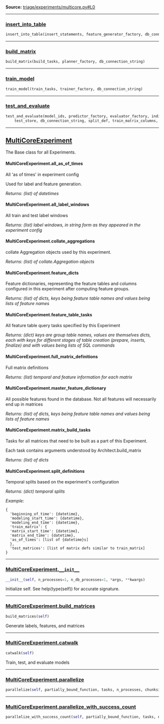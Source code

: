 
**Source:** [triage/experiments/multicore.py#L0](https://github.com/dssg/triage/tree/master/triage/experiments/multicore.py#L0)



-------------------

### [insert_into_table](https://github.com/dssg/triage/tree/master/triage/experiments/multicore.py#L189)

```python
insert_into_table(insert_statements, feature_generator_factory, db_connection_string)
```





-------------------

### [build_matrix](https://github.com/dssg/triage/tree/master/triage/experiments/multicore.py#L205)

```python
build_matrix(build_tasks, planner_factory, db_connection_string)
```





-------------------

### [train_model](https://github.com/dssg/triage/tree/master/triage/experiments/multicore.py#L221)

```python
train_model(train_tasks, trainer_factory, db_connection_string)
```





-------------------

### [test_and_evaluate](https://github.com/dssg/triage/tree/master/triage/experiments/multicore.py#L238)

```python
test_and_evaluate(model_ids, predictor_factory, evaluator_factory, indiv_importance_factory, \
    test_store, db_connection_string, split_def, train_matrix_columns, config)
```






-------------------

## [MultiCoreExperiment](https://github.com/dssg/triage/tree/master/triage/experiments/multicore.py#L11)


The Base class for all Experiments.


#### MultiCoreExperiment.all_as_of_times
 
All 'as of times' in experiment config

Used for label and feature generation.

*Returns: (list) of datetimes*


#### MultiCoreExperiment.all_label_windows
 
All train and test label windows

*Returns: (list) label windows, in string form as they appeared in the experiment config*


#### MultiCoreExperiment.collate_aggregations
 
collate Aggregation objects used by this experiment.

*Returns: (list) of collate.Aggregation objects*


#### MultiCoreExperiment.feature_dicts
 
Feature dictionaries, representing the feature tables and columns configured in this experiment after computing feature groups.

*Returns: (list) of dicts, keys being feature table names and values being lists of feature names*


#### MultiCoreExperiment.feature_table_tasks
 
All feature table query tasks specified by this Experiment

*Returns: (dict) keys are group table names, values are themselves dicts, each with keys for different stages of table creation (prepare, inserts, finalize) and with values being lists of SQL commands*


#### MultiCoreExperiment.full_matrix_definitions
 
Full matrix definitions

*Returns: (list) temporal and feature information for each matrix*


#### MultiCoreExperiment.master_feature_dictionary
 
All possible features found in the database. Not all features will necessarily end up in matrices

*Returns: (list) of dicts, keys being feature table names and values being lists of feature names*


#### MultiCoreExperiment.matrix_build_tasks
 
Tasks for all matrices that need to be built as a part of this Experiment.

Each task contains arguments understood by Architect.build_matrix

*Returns: (list) of dicts*


#### MultiCoreExperiment.split_definitions
 
Temporal splits based on the experiment's configuration

*Returns: (dict) temporal splits*


*Example:*

```
{
  'beginning_of_time': {datetime},
  'modeling_start_time': {datetime},
  'modeling_end_time': {datetime},
  'train_matrix': {
  'matrix_start_time': {datetime},
  'matrix_end_time': {datetime},
  'as_of_times': [list of {datetime}s]
  },
  'test_matrices': [list of matrix defs similar to train_matrix]
}
```


-------------------

### [MultiCoreExperiment.`__init__`](https://github.com/dssg/triage/tree/master/triage/experiments/multicore.py#L12)

```python
__init__(self, n_processes=1, n_db_processes=1, *args, **kwargs)
```


Initialize self.  See help(type(self)) for accurate signature.





-------------------

### [MultiCoreExperiment.build_matrices](https://github.com/dssg/triage/tree/master/triage/experiments/multicore.py#L132)

```python
build_matrices(self)
```


Generate labels, features, and matrices

-------------------

### [MultiCoreExperiment.catwalk](https://github.com/dssg/triage/tree/master/triage/experiments/multicore.py#L21)

```python
catwalk(self)
```


Train, test, and evaluate models

-------------------

### [MultiCoreExperiment.parallelize](https://github.com/dssg/triage/tree/master/triage/experiments/multicore.py#L174)

```python
parallelize(self, partially_bound_function, tasks, n_processes, chunksize=1)
```




-------------------

### [MultiCoreExperiment.parallelize_with_success_count](https://github.com/dssg/triage/tree/master/triage/experiments/multicore.py#L107)

```python
parallelize_with_success_count(self, partially_bound_function, tasks, n_processes, chunksize=1)
```









